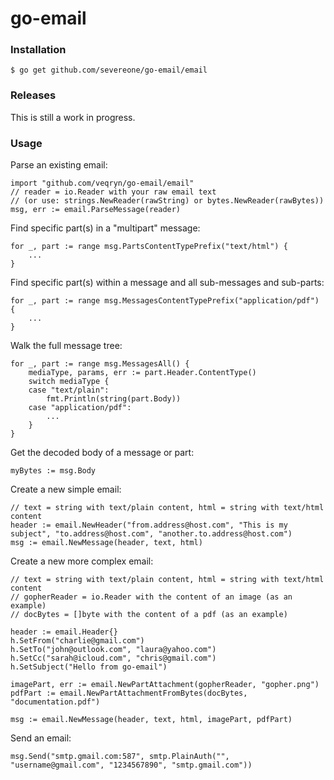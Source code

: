 # go-email

### Installation
    $ go get github.com/severeone/go-email/email

### Releases
This is still a work in progress.

### Usage

Parse an existing email:

    import "github.com/veqryn/go-email/email"
    // reader = io.Reader with your raw email text
    // (or use: strings.NewReader(rawString) or bytes.NewReader(rawBytes))
    msg, err := email.ParseMessage(reader)


Find specific part(s) in a "multipart" message:

    for _, part := range msg.PartsContentTypePrefix("text/html") {
        ...
    }


Find specific part(s) within a message and all sub-messages and sub-parts:

    for _, part := range msg.MessagesContentTypePrefix("application/pdf") {
        ...
    }


Walk the full message tree:

    for _, part := range msg.MessagesAll() {
        mediaType, params, err := part.Header.ContentType()
        switch mediaType {
        case "text/plain":
            fmt.Println(string(part.Body))
        case "application/pdf":
            ...
        }
    }


Get the decoded body of a message or part:

    myBytes := msg.Body


Create a new simple email:

    // text = string with text/plain content, html = string with text/html content
    header := email.NewHeader("from.address@host.com", "This is my subject", "to.address@host.com", "another.to.address@host.com")
    msg := email.NewMessage(header, text, html)


Create a new more complex email:

    // text = string with text/plain content, html = string with text/html content
    // gopherReader = io.Reader with the content of an image (as an example)
    // docBytes = []byte with the content of a pdf (as an example)

    header := email.Header{}
    h.SetFrom("charlie@gmail.com")
    h.SetTo("john@outlook.com", "laura@yahoo.com")
    h.SetCc("sarah@icloud.com", "chris@gmail.com")
    h.SetSubject("Hello from go-email")

    imagePart, err := email.NewPartAttachment(gopherReader, "gopher.png")
    pdfPart := email.NewPartAttachmentFromBytes(docBytes, "documentation.pdf")

    msg := email.NewMessage(header, text, html, imagePart, pdfPart)


Send an email:

    msg.Send("smtp.gmail.com:587", smtp.PlainAuth("", "username@gmail.com", "1234567890", "smtp.gmail.com"))
